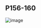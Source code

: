 ## P156-160
![image](https://user-images.githubusercontent.com/80054116/194274790-13913219-b397-4139-a23e-ee64e31a930b.png)
